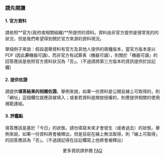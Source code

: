 <h3 style="margin-top: 0;">請先閱讀</h3>

#### 1. 官方資料

請依照**官方(政府或相關組織)**所提供的資料。資料由非官方提供是很常見的的狀況，但是我們希望得到關於官方來源的資料現況。

舉個例子來說：假設選舉資料有官方及其他人提供的兩種版本，當官方版本是以 PDF (因此**非**機器可讀)，而非官方有試算表（機器可讀），則關於「機器可讀」的回答應該是依照官方資料狀況為「否」。（不過請將第三方版本的資訊提供於註記欄）

#### 2. 提供佐證

請提供**填答結果的相關佐證**。舉例來說，如果一份資料是公開且線上可取得的，則「網址」這個欄位就應該被填入；或者若資料是開放授權的，則應提供相關的使用規範連結。

#### 3. 評鑑點

填答應該是基於「今日」的狀態。請勿填寫未來才會發生（或者過去）的狀態。舉例來說，如果一份資料將會被釋出，但是目前在線上無法取得，則「線上可取得」的回答應該為「否」。（不過請記得在註記欄寫上他將會被釋出）

<p style="text-align: center;">更多資訊請參閱 <a href="/faq">FAQ</a></p>

